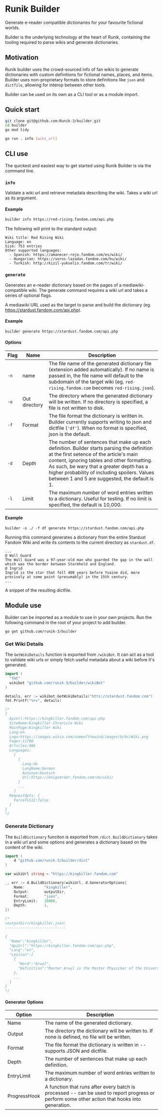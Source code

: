 # Runik Builder

Generate e-reader compatible dictionaries for your favourite fictional worlds.

Builder is the underlying technology at the heart of Runik, containing the tooling required to parse wikis and generate dictionaries.

## Motivation

Runik builder uses the crowd-sourced info of fan wikis to generate dictionaries with custom definitions for fictional names, places, and items. Builder uses non-proprietary formats to store definitions like `json` and `dictfile`, allowing for interop between other tools.

Builder can be used on its own as a CLI tool or as a module import.

## Quick start

```bash
git clone git@github.com:Runik-3/builder.git
cd builder
go mod tidy

go run . info [wiki_url]
```

## CLI use

The quickest and easiest way to get started using Runik Builder is via the command line.

### `info`

Validate a wiki url and retrieve metadata describing the wiki. Takes a wiki url as its argument.

#### Example

```bash
builder info https://red-rising.fandom.com/api.php
```

The following will print to the standard output:

```
Wiki title: Red Rising Wiki
Language: en
Size: 753 entries
Other supported languages:
  - Spanish: https://amanecer-rojo.fandom.com/es/wiki/
  - Hungarian: https://voros-lazadas.fandom.com/hu/wiki/
  - Turkish: http://kizil-yukselis.fandom.com/tr/wiki/
```

### `generate`

Generates an e-reader dictionary based on the pages of a mediawiki-compatible wiki. The generate command requires a wiki url and takes a series of optional flags.

A mediawiki URL used as the target to parse and build the dictionary (eg. https://stardust.fandom.com/api.php).

#### Example

```bash
builder generate https://stardust.fandom.com/api.php
```

#### Options

| Flag | Name          | Description                                                                                                                                                                                                                                                                                                                         |
| ---- | ------------- | ----------------------------------------------------------------------------------------------------------------------------------------------------------------------------------------------------------------------------------------------------------------------------------------------------------------------------------- |
| `-n` | name          | The file name of the generated dictionary file (extension added automatically). If no name is passed in, the file name will default to the subdomain of the target wiki (eg. `red-rising.fandom.com` becomes `red-rising.json`).                                                                                                    |
| `-o` | Out directory | The directory where the generated dictionary will be written. If no directory is specified, a file is not written to disk.                                                                                                                                                                                                          |
| `-f` | Format        | The file format the dictionary is written in. Builder currently supports writing to json and dictfile (`'df'`). When no format is specified, json is the default.                                                                                                                                                                   |
| `-d` | Depth         | The number of sentences that make up each definition. Builder starts parsing the definition at the first setence of the article's main content, ignoring tables and other formatting. As such, be wary that a greater depth has a higher probability of including spoilers. Values between 1 and 5 are suggested, the default is 1. |
| `-l` | Limit         | The maximum number of word entries written to a dictionary. Useful for testing. If no limit is specified, the default is 10,000.                                                                                                                                                                                                    |

#### Example

```
builder -o ./ -f df generate https://stardust.fandom.com/api.php
```

Running this command generates a dictionary from the entire Stardust Fandom Wiki and write its contents to the current directory as `stardust.df`.

```
...
@ Wall Guard
The Wall Guard was a 97-year-old man who guarded the gap in the wall which was the border between Stormhold and England.
@ Ingrid
Ingrid is the star that fell 400 years before Yvaine did, more precisely at some point (presumably) in the 15th century.
...
```

A snippet of the resulting dictfile.

## Module use

Builder can be imported as a module to use in your own projects. Run the following command in the root of your project to add builder.

```bash
go get github.com/runik-3/builder
```

### Get Wiki Details

The `GetWikiDetails` function is exported from `/wikiBot`. It can act as a tool to validate wiki urls or simply fetch useful metadata about a wiki before it's generated.

```go
import (
  "fmt"
  wikibot "github.com/runik-3/builder/wikiBot"
)

details, err := wikibot.GetWikiDetails("htts://stardust.fandom.com")
fmt.Printf("%+v", details)

/*
{
  ApiUrl:https://kingkiller.fandom.com/api.php 
  SiteName:Kingkiller Chronicle Wiki 
  MainPage:Kingkiller Wiki 
  Lang:en 
  Logo:https://images.wikia.com/nameofthewind/images/b/bc/Wiki.png 
  Pages:11700 
  Articles:466 
  Languages:
    [
      {
        Lang:de 
        LangName:German 
        Autonym:Deutsch 
        Url:https://knigsmrder.fandom.com/de/wiki/
      } 
      ...
    ] 
  RequestOpts: {
    ForceTLS12:false
  }
}
*/
```

### Generate Dictionary

The `BuildDictionary` funciton is exported from `/dict`. `BuildDictionary` takes in a wiki url and some options and generates a dictionary based on the content of the wiki.

```go
import (
    d "github.com/runik-3/builder/dict"
)

var wikiUrl string = "https://kingkiller.fandom.com"

_, err := d.BuildDictionary(wikiUrl, d.GeneratorOptions{
    Name:         "kingkiller",
    Output:       outputDir,
    Format:       "json",
    EntryLimit:   10000,
    Depth:        1,
})

/*
<outputDir>/kingkiller.json:
----------------------------

{
  "Name":"kingkiller",
  "ApiUrl":"https://kingkiller.fandom.com/api.php",
  "Lang":"en",
  "Lexicon":[
    {
      "Word":"Arwyl",
      "Definition":"Master Arwyl is the Master Physicker of the University, and presides over the instruction and day-to-day operations of the Medica."
    },
    ...
  ]
}
*/
```

#### Generator Options

| Option       | Description                                                                                                                                    |
|--------------|------------------------------------------------------------------------------------------------------------------------------------------------|
| Name         | The name of the generated dictionary.                                                                                                          |
| Output       | The directory the dictionary will be written to. If none is defined, no file will be written.                                                  |
| Format       | The file format the dictionary is written in -- supports JSON and dictfile.                                                                    |
| Depth        | The number of sentences that make up each definition.                                                                                          |
| EntryLimit   | The maximum number of word entries written to a dictionary.                                                                                    |
| ProgressHook | A function that runs after every batch is processed -- can be used to report progress or perform some other action that hooks into generation. |
